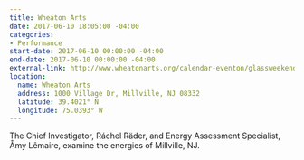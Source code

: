 ```yaml
---
title: Wheaton Arts
date: 2017-06-10 18:05:00 -04:00
categories:
- Performance
start-date: 2017-06-10 00:00:00 -04:00
end-date: 2017-06-10 00:00:00 -04:00
external-link: http://www.wheatonarts.org/calendar-eventon/glassweekend-17/glassweekend-17-curators/
location:
  name: Wheaton Arts
  address: 1000 Village Dr, Millville, NJ 08332
  latitude: 39.4021° N
  longitude: 75.0393° W
---
```


The Chief Investigator, Ráchel Räder, and Energy Assessment Specialist, Åmy Lêmaire, examine the energies of Millville, NJ. 
